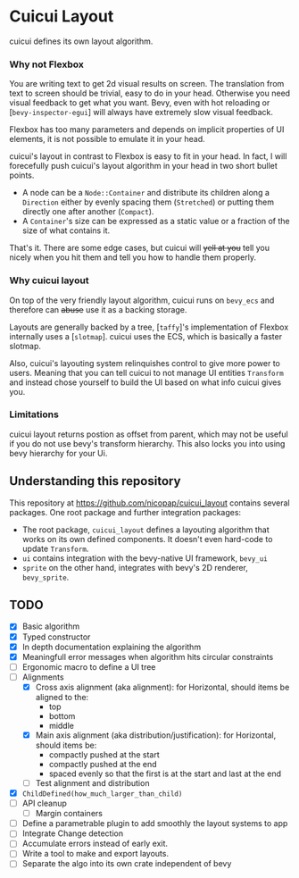 # Cuicui Layout

cuicui defines its own layout algorithm.

### Why not Flexbox

You are writing text to get 2d visual results on screen.
The translation from text to screen should be trivial, easy to do in your head.
Otherwise you need visual feedback to get what you want.
Bevy, even with hot reloading or [`bevy-inspector-egui`]
will always have extremely slow visual feedback.

Flexbox has too many parameters and depends on implicit properties of UI elements,
it is not possible to emulate it in your head.

cuicui's layout in contrast to Flexbox is easy to fit in your head.
In fact, I will forecefully push cuicui's layout algorithm in your head
in two short bullet points.

- A node can be a `Node::Container` and distribute its children
  along a `Direction` either by evenly spacing them (`Stretched`)
  or putting them directly one after another (`Compact`).
- A `Container`'s size can be expressed as a static value or a fraction
  of the size of what contains it.

That's it. There are some edge cases, but cuicui will ~~yell at you~~
tell you nicely when you hit them and tell you how to handle them properly.

### Why cuicui layout

On top of the very friendly layout algorithm,
cuicui runs on `bevy_ecs` and therefore can ~~abuse~~ use it as a backing storage.

Layouts are generally backed by a tree,
[`taffy`]'s implementation of Flexbox internally uses a [`slotmap`].
cuicui uses the ECS, which is basically a faster slotmap.

Also, cuicui's layouting system relinquishes control to give more power to users.
Meaning that you can tell cuicui to not manage UI entities `Transform`
and instead chose yourself to build the UI based on what info cuicui gives you.

### Limitations

cuicui layout returns postion as offset from parent, which may not be useful
if you do not use bevy's transform hierarchy. This also locks you into using
bevy hierarchy for your Ui.

## Understanding this repository

This repository at <https://github.com/nicopap/cuicui_layout> contains several
packages. One root package and further integration packages:

- The root package, `cuicui_layout` defines a layouting algorithm that works
  on its own defined components. It doesn't even hard-code to update `Transform`.
- `ui` contains integration with the bevy-native UI framework, `bevy_ui`
- `sprite` on the other hand, integrates with bevy's 2D renderer, `bevy_sprite`.

 
## TODO

- [X] Basic algorithm
- [X] Typed constructor
- [X] In depth documentation explaining the algorithm
- [X] Meaningfull error messages when algorithm hits circular constraints
- [ ] Ergonomic macro to define a UI tree
- [ ] Alignments
  - [X] Cross axis alignment (aka alignment): for Horizontal, should items be aligned to the:
    - top
    - bottom
    - middle
  - [X] Main axis alignment (aka distribution/justification): for Horizontal, should items be:
    - compactly pushed at the start
    - compactly pushed at the end
    - spaced evenly so that the first is at the start and last at the end
  - [ ] Test alignment and distribution
- [X] `ChildDefined(how_much_larger_than_child)`
- [ ] API cleanup
  - [ ] Margin containers
- [ ] Define a parametrable plugin to add smoothly the layout systems to app
- [ ] Integrate Change detection
- [ ] Accumulate errors instead of early exit.
- [ ] Write a tool to make and export layouts.
- [ ] Separate the algo into its own crate independent of bevy
